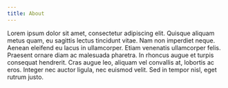```yaml
---
title: About
---
```


Lorem ipsum dolor sit amet, consectetur adipiscing elit. 
Quisque aliquam metus quam, eu sagittis lectus tincidunt vitae. 
Nam non imperdiet neque. Aenean eleifend eu lacus in ullamcorper. 
Etiam venenatis ullamcorper felis. Praesent ornare diam ac malesuada pharetra. 
In rhoncus augue et turpis consequat hendrerit. Cras augue leo, aliquam vel convallis at, lobortis ac eros. 
Integer nec auctor ligula, nec euismod velit. Sed in tempor nisl, eget rutrum justo.

